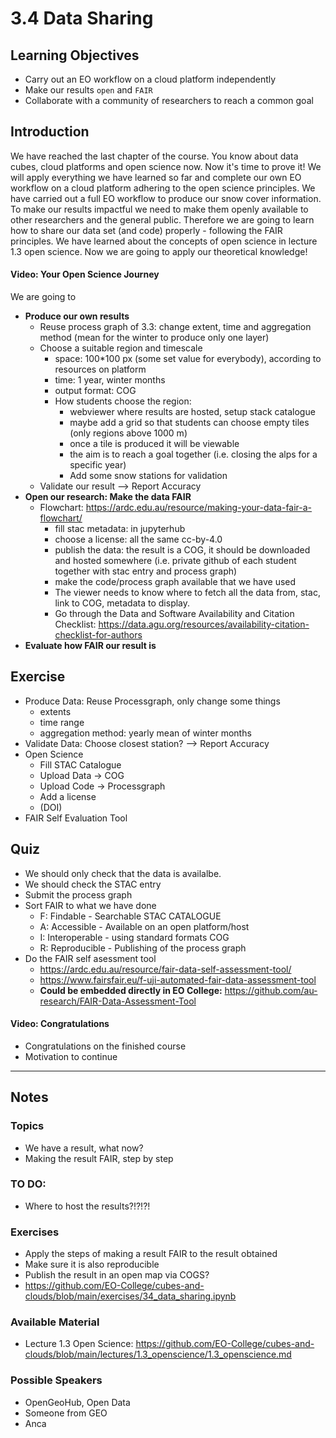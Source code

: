 # 3.4 Data Sharing

## Learning Objectives
- Carry out an EO workflow on a cloud platform independently
- Make our results `open` and `FAIR`
- Collaborate with a community of researchers to reach a common goal

## Introduction
We have reached the last chapter of the course. You know about data cubes, cloud platforms and open science now. Now it's time to prove it! We will apply everything we have learned so far and complete our own EO workflow on a cloud platform adhering to the open science principles.
We have carried out a full EO workflow to produce our snow cover information. To make our results impactful we need to make them openly available to other researchers and the general public. Therefore we are going to learn how to share our data set (and code) properly - following the FAIR principles. We have learned about the concepts of open science in lecture 1.3 open science. Now we are going to apply our theoretical knowledge!

 #### Video: Your Open Science Journey

We are going to
- **Produce our own results**
  - Reuse process graph of 3.3: change extent, time and aggregation method (mean for the winter to produce only one layer)
  - Choose a suitable region and timescale 
    - space: 100*100 px (some set value for everybody), according to resources on platform
    - time: 1 year, winter months
    - output format: COG
    - How students choose the region: 
      - webviewer where results are hosted, setup stack catalogue
      - maybe add a grid so that students can choose empty tiles (only regions above 1000 m)
      - once a tile is produced it will be viewable
      - the aim is to reach a goal together (i.e. closing the alps for a specific year)
      - Add some snow stations for validation
  - Validate our result --> Report Accuracy
- **Open our research: Make the data FAIR**
  - Flowchart: https://ardc.edu.au/resource/making-your-data-fair-a-flowchart/
    - fill stac metadata: in jupyterhub 
    - choose a license: all the same cc-by-4.0
    - publish the data: the result is a COG, it should be downloaded and hosted somewhere (i.e. private github of each student together with stac entry and process graph)
    - make the code/process graph available that we have used
    - The viewer needs to know where to fetch all the data from, stac, link to COG, metadata to display.
    - Go through the Data and Software Availability and Citation Checklist: https://data.agu.org/resources/availability-citation-checklist-for-authors
- **Evaluate how FAIR our result is**

## Exercise
- Produce Data: Reuse Processgraph, only change some things
   - extents
   - time range
   - aggregation method: yearly mean of winter months
- Validate Data: Choose closest station? --> Report Accuracy
- Open Science
  - Fill STAC Catalogue
  - Upload Data -> COG
  - Upload Code -> Processgraph
  - Add a license
  - (DOI)
- FAIR Self Evaluation Tool 

## Quiz
- We should only check that the data is availalbe.
- We should check the STAC entry
- Submit the process graph 
- Sort FAIR to what we have done
  - F: Findable - Searchable STAC CATALOGUE
  - A: Accessible - Available on an open platform/host
  - I: Interoperable - using standard formats COG
  - R: Reproducible - Publishing of the process graph 
- Do the FAIR self asessment tool
  - https://ardc.edu.au/resource/fair-data-self-assessment-tool/
  - https://www.fairsfair.eu/f-uji-automated-fair-data-assessment-tool
  - **Could be embedded directly in EO College:** https://github.com/au-research/FAIR-Data-Assessment-Tool

#### Video: Congratulations
- Congratulations on the finished course
- Motivation to continue


---
## Notes
### Topics
- We have a result, what now?
- Making the result FAIR, step by step

### TO DO:
- Where to host the results?!?!?!

### Exercises
- Apply the steps of making a result FAIR to the result obtained
- Make sure it is also reproducible
- Publish the result in an open map via COGS?
- https://github.com/EO-College/cubes-and-clouds/blob/main/exercises/34_data_sharing.ipynb

### Available Material
- Lecture 1.3 Open Science: https://github.com/EO-College/cubes-and-clouds/blob/main/lectures/1.3_openscience/1.3_openscience.md

### Possible Speakers
- OpenGeoHub, Open Data
- Someone from GEO
- Anca
